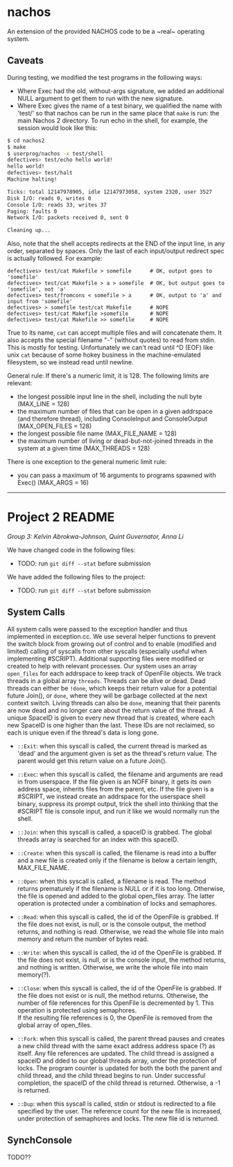 # nachos

An extension of the provided NACHOS code to be a ~real~ operating system.

## Caveats

During testing, we modified the test programs in the following ways:

  - Where Exec had the old, without-args signature, we added an additional NULL
    argument to get them to run with the new signature.
  - Where Exec gives the name of a test binary, we qualified the name with
    'test/' so that nachos can be run in the same place that `make` is run: the
    main Nachos 2 directory. To run echo in the shell, for example, the session
    would look like this:

```bash
$ cd nachos2
$ make
$ userprog/nachos -x test/shell
defectives> test/echo hello world!
hello world!
defectives> test/halt
Machine halting!

Ticks: total 12147978905, idle 12147973058, system 2320, user 3527
Disk I/O: reads 0, writes 0
Console I/O: reads 33, writes 37
Paging: faults 0
Network I/O: packets received 0, sent 0

Cleaning up...
```

Also, note that the shell accepts redirects at the END of the input line, in
any order, separated by spaces. Only the last of each input/output redirect
spec is actually followed. For example:

```
defectives> test/cat Makefile > somefile      # OK, output goes to 'somefile'
defectives> test/cat Makefile > a > somefile  # OK, but output goes to 'somefile', not 'a'
defectives> test/fromcons < somefile > a      # OK, output to 'a' and input from 'somefile'
defectives> > somefile test/cat Makefile      # NOPE
defectives> test/cat Makefile >somefile       # NOPE
defectives> test/cat Makefile >> somefile     # NOPE
```

True to its name, `cat` can accept multiple files and will concatenate them. It
also accepts the special filename "-" (without quotes) to read from stdin. This
is mostly for testing. Unfortunately we can't read until ^D (EOF) like unix
`cat` because of some hokey business in the machine-emulated filesystem, so we
instead read until newline.

General rule: If there's a numeric limit, it is 128. The following limits are
relevant:

  - the longest possible input line in the shell, including the null byte
    (MAX_LINE = 128)
  - the maximum number of files that can be open in a given addrspace (and
    therefore thread), including ConsoleInput and ConsoleOutput (MAX_OPEN_FILES
    = 128)
  - the longest possible file name (MAX_FILE_NAME = 128)
  - the maximum number of living or dead-but-not-joined threads in the system
    at a given time (MAX_THREADS = 128)

There is one exception to the general numeric limit rule:

  - you can pass a maximum of 16 arguments to programs spawned with Exec()
    (MAX_ARGS = 16)

---

# Project 2 README

_Group 3: Kelvin Abrokwa-Johnson, Quint Guvernator, Anna Li_

We have changed code in the following files:

  - TODO: run `git diff --stat` before submission

We have added the following files to the project:

  - TODO: run `git diff --stat` before submission

## System Calls

All system calls were passed to the exception handler and thus implemented in
exception.cc. We use several helper functions to prevent the switch block from
growing out of control and to enable (modified and limited) calling of syscalls
from other syscalls (especially useful when implementing #SCRIPT). Additional
supporting files were modified or created to help with relevant processes. Our
system uses an array `open_files` for each addrspace to keep track of OpenFile
objects. We track threads in a global array `threads`. Threads can be alive or
dead. Dead threads can either be `!done`, which keeps their return value for a
potential future Join(), or `done`, where they will be garbage collected at the
next context switch. Living threads can also be `done`, meaning that their
parents are now dead and no longer care about the return value of the thread. A
unique SpaceID is given to every new thread that is created, where each new
SpaceID is one higher than the last. These IDs are not reclaimed, so each is
unique even if the thread's data is long gone.

- `::Exit`: when this syscall is called, the current thread is marked as 'dead'
  and the argument given is set as the thread's return value. The parent would
  get this return value on a future Join().

- `::Exec`: when this syscall is called, the filename and arguments are read in
  from userspace. If the file given is an NOFF binary, it gets its own address
  space, inherits files from the parent, etc. If the file given is a #SCRIPT,
  we instead create an addrspace for the userspace shell binary, suppress its
  prompt output, trick the shell into thinking that the #SCRIPT file is console
  input, and run it like we would normally run the shell.

- `::Join`: when this syscall is called, a spaceID is grabbed. The 
               global threads array is searched for an index with this
               spaceID.

- `::Create`: when this syscall is called, the filename is read into a
               buffer and a new file is created only if the filename 
               is below a certain length, MAX_FILE_NAME. 

- `::Open`: when this syscall is called, a filename is read. The method 
               returns prematurely if the filename is NULL or if it is too long. Otherwise, the file is opened and added to the global
               open_files array. The latter operation is protected under
               a combination of locks and semaphores.

- `::Read`: when this syscall is called, the id of the OpenFile is
               grabbed. If the file does not exist, is null, or is the
               console output, the method returns, and nothing is read.
               Otherwise, we read the whole file into main memory and 
               return the number of bytes read.  

- `::Write`: when this syscall is called, the id of the OpenFile is
               grabbed. If the file does not exist, is null, or is the
               console input, the method returns, and nothing is written.
               Otherwise, we write the whole file into main memory(?).

- `::Close`: when this syscall is called, the id of the OpenFile is
               grabbed. If the file does not exist or is null, the 
               method returns. Otherwise, the number of file 
               references for this OpenFile is decremented by 1. This
               operation is protected using semaphores.  
               If the resulting file references is 0, the OpenFile is
               removed from the global array of open_files. 

- `::Fork`: when this syscall is called, the parent thread pauses and
               creates a new child thread with the same exact address
               address space (?) as itself. Any file references are
               updated. The child thread is assigned a spaceID and
               dded to our global threads array, under the protection
               of locks. The program counter is updated for both the
               both the parent and child thread, and the child thread
               begins to run. Under successful completion, the 
               spaceID of the child thread is returned. Otherwise, a -1
               is returned.

- `::Dup`: when this syscall is called, stdin or stdout is redirected
               to a file specified by the user. The reference count for the new file is increased, under protection of semaphores and locks. The new file id is returned. 

## SynchConsole

TODO??

